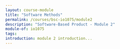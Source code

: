 ```yaml
---
layout: course-module
title: "Software Methods"
permalink: /courses/bsc-io1075/module2
description: "Software-Based Product - Module 2"
module-of: io1075
tags:
introduction: module 2 introduction...
---
```


